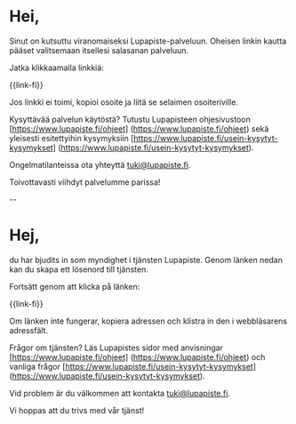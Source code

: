 # Hei,

Sinut on kutsuttu viranomaiseksi Lupapiste-palveluun. Oheisen linkin kautta p&auml;&auml;set valitsemaan itsellesi salasanan palveluun.

Jatka klikkaamalla linkki&auml;:

{{link-fi}}

Jos linkki ei toimi, kopioi osoite ja liit&auml; se selaimen osoiteriville.

Kysytt&auml;v&auml;&auml; palvelun k&auml;yt&ouml;st&auml;? Tutustu Lupapisteen ohjesivustoon [https://www.lupapiste.fi/ohjeet] (https://www.lupapiste.fi/ohjeet) sek&auml; yleisesti esitettyihin kysymyksiin  [https://www.lupapiste.fi/usein-kysytyt-kysymykset] (https://www.lupapiste.fi/usein-kysytyt-kysymykset).

Ongelmatilanteissa ota yhteytt&auml; [tuki@lupapiste.fi](tuki@lupapiste.fi).

Toivottavasti viihdyt palvelumme parissa!

--

# Hej,

du har bjudits in som myndighet i tj&auml;nsten Lupapiste. Genom l&auml;nken nedan kan du skapa ett l&ouml;senord till tj&auml;nsten.

Forts&auml;tt genom att klicka p&aring; l&auml;nken:

{{link-fi}}

Om l&auml;nken inte fungerar, kopiera adressen och klistra in den i webbl&auml;sarens adressf&auml;lt.

Fr&aring;gor om tj&auml;nsten? L&auml;s Lupapistes sidor med anvisningar [https://www.lupapiste.fi/ohjeet] (https://www.lupapiste.fi/ohjeet) och vanliga fr&aring;gor [https://www.lupapiste.fi/usein-kysytyt-kysymykset] (https://www.lupapiste.fi/usein-kysytyt-kysymykset).

Vid problem &auml;r du v&auml;lkommen att kontakta [tuki@lupapiste.fi](tuki@lupapiste.fi).

Vi hoppas att du trivs med v&aring;r tj&auml;nst!

